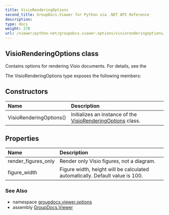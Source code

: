 ```yaml
---
title: VisioRenderingOptions
second_title: GroupDocs.Viewer for Python via .NET API Reference
description: 
type: docs
weight: 270
url: /viewer/python-net/groupdocs.viewer.options/visiorenderingoptions/
---
```


## VisioRenderingOptions class

Contains options for rendering Visio documents. For details, see the

The VisioRenderingOptions type exposes the following members:
## Constructors
| Name | Description |
| :- | :- |
|VisioRenderingOptions()|Initializes an instance of the [VisioRenderingOptions](/viewer/python-net/groupdocs.viewer.options/visiorenderingoptions/) class.|
## Properties
| Name | Description |
| :- | :- |
|render_figures_only|Render only Visio figures, not a diagram.|
|figure_width|Figure width, height will be calculated automatically. Default value is 100.|

### See Also

* namespace [groupdocs.viewer.options](/viewer/python-net/groupdocs.viewer.options/)
* assembly [GroupDocs.Viewer](/viewer/python-net/)

